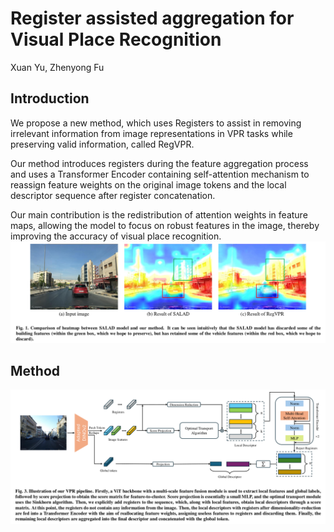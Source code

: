 # Register assisted aggregation for Visual Place Recognition
Xuan Yu, Zhenyong Fu

## Introduction
We propose a new method, which uses Registers to assist in removing irrelevant information from image representations in VPR tasks while preserving valid information, called RegVPR. 

Our method introduces registers during the feature aggregation process and uses a Transformer Encoder containing self-attention mechanism to reassign feature weights on the original image tokens and the local descriptor sequence after register concatenation. 

Our main contribution is the redistribution of attention weights in feature maps, allowing the model to focus on robust features in the image, thereby improving the accuracy of visual place recognition.
![Introduction](img/heatmap_introduction.png)

## Method
![Method](img/method.png)
